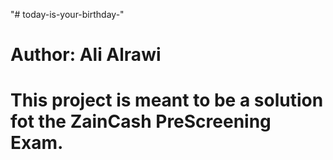 "# today-is-your-birthday-" 
 # Author: Ali Alrawi
 # This project is meant to be a solution fot the ZainCash PreScreening Exam.